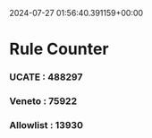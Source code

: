 2024-07-27 01:56:40.391159+00:00
# Rule Counter 
 ### UCATE : 488297

 ### Veneto : 75922

 ### Allowlist : 13930